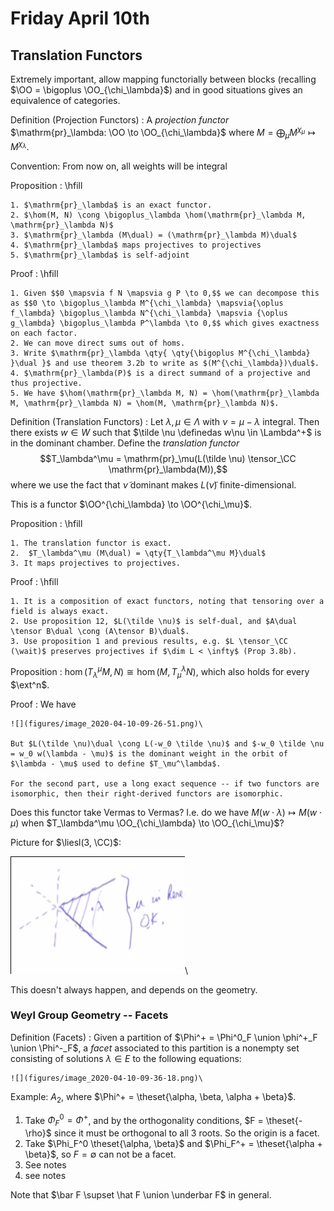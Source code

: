 # Friday April 10th

## Translation Functors

Extremely important, allow mapping functorially between blocks (recalling $\OO = \bigoplus \OO_{\chi_\lambda}$) and in good situations gives an equivalence of categories.

Definition (Projection Functors)
: A *projection functor* $\mathrm{pr}_\lambda: \OO \to \OO_{\chi_\lambda}$ where $M = \bigoplus_\mu M^{\chi_\mu} \mapsto M^{\chi_\lambda}$.

Convention:
From now on, all weights will be integral

Proposition
:   \hfill

    1. $\mathrm{pr}_\lambda$ is an exact functor.
    2. $\hom(M, N) \cong \bigoplus_\lambda \hom(\mathrm{pr}_\lambda M, \mathrm{pr}_\lambda N)$
    3. $\mathrm{pr}_\lambda (M\dual) = (\mathrm{pr}_\lambda M)\dual$
    4. $\mathrm{pr}_\lambda$ maps projectives to projectives
    5. $\mathrm{pr}_\lambda$ is self-adjoint

Proof
:   \hfill

    1. Given $$0 \mapsvia f N \mapsvia g P \to 0,$$ we can decompose this as $$0 \to \bigoplus_\lambda M^{\chi_\lambda} \mapsvia{\oplus f_\lambda} \bigoplus_\lambda N^{\chi_\lambda} \mapsvia {\oplus g_\lambda} \bigoplus_\lambda P^\lambda \to 0,$$ which gives exactness on each factor.
    2. We can move direct sums out of homs.
    3. Write $\mathrm{pr}_\lambda \qty{ \qty{\bigoplus M^{\chi_\lambda} }\dual }$ and use theorem 3.2b to write as $(M^{\chi_\lambda})\dual$.
    4. $\mathrm{pr}_\lambda(P)$ is a direct summand of a projective and thus projective.
    5. We have $\hom(\mathrm{pr}_\lambda M, N) = \hom(\mathrm{pr}_\lambda M, \mathrm{pr}_\lambda N) = \hom(M, \mathrm{pr}_\lambda N)$.

Definition (Translation Functors)
:   Let $\lambda, \mu \in \Lambda$ with $\nu = \mu - \lambda$ integral.
    Then there exists $w\in W$ such that $\tilde \nu \definedas w\nu \in \Lambda^+$ is in the dominant chamber.
    Define the *translation functor* $$T_\lambda^\mu = \mathrm{pr}_\mu(L(\tilde \nu) \tensor_\CC \mathrm{pr}_\lambda(M)),$$ where we use the fact that $\tilde \nu$ dominant makes $L(\tilde \nu)$ finite-dimensional.

This is a functor $\OO^{\chi_\lambda} \to \OO^{\chi_\mu}$.

Proposition
:   \hfill

    1. The translation functor is exact.
    2.  $T_\lambda^\mu (M\dual) = \qty{T_\lambda^\mu M}\dual$
    3. It maps projectives to projectives.

Proof
:   \hfill

    1. It is a composition of exact functors, noting that tensoring over a field is always exact.
    2. Use proposition 12, $L(\tilde \nu)$ is self-dual, and $A\dual \tensor B\dual \cong (A\tensor B)\dual$.
    3. Use proposition 1 and previous results, e.g. $L \tensor_\CC (\wait)$ preserves projectives if $\dim L < \infty$ (Prop 3.8b).

Proposition
: $\hom(T_\lambda^\mu M, N) \cong \hom(M, T_\mu^\lambda N)$, which also holds for every $\ext^n$.


Proof
:   We have

    ![](figures/image_2020-04-10-09-26-51.png)\

    But $L(\tilde \nu)\dual \cong L(-w_0 \tilde \nu)$ and $-w_0 \tilde \nu = w_0 w(\lambda - \mu)$ is the dominant weight in the orbit of $\lambda - \mu$ used to define $T_\mu^\lambda$.

    For the second part, use a long exact sequence -- if two functors are isomorphic, then their right-derived functors are isomorphic.

Does this functor take Vermas to Vermas?
I.e. do we have $M(w\cdot \lambda) \mapsto M(w\cdot \mu)$ when $T_\lambda^\mu \OO_{\chi_\lambda} \to \OO_{\chi_\mu}$?


Picture for $\liesl(3, \CC)$:

![](figures/image_2020-04-10-09-32-13.png)\

This doesn't always happen, and depends on the geometry.

### Weyl Group Geometry -- Facets

Definition (Facets)
:   Given a partition of $\Phi^+ = \Phi^0_F \union \phi^+_F \union \Phi^-_F$, a *facet* associated to this partition is a nonempty set consisting of solutions $\lambda \in E$ to the following equations:

    ![](figures/image_2020-04-10-09-36-18.png)\

Example:
$A_2$, where $\Phi^+ = \theset{\alpha, \beta, \alpha + \beta}$.

1. Take $\Phi_F^0 = \Phi^+$, and by the orthogonality conditions, $F = \theset{-\rho}$ since it must be orthogonal to all 3 roots.
  So the origin is a facet.
2. Take $\Phi_F^0 \theset{\alpha, \beta}$ and $\Phi_F^+ = \theset{\alpha + \beta}$, so $F = \emptyset$ can not be a facet.
3. See notes
4. see notes

Note that $\bar F \supset \hat F \union \underbar F$ in general.

